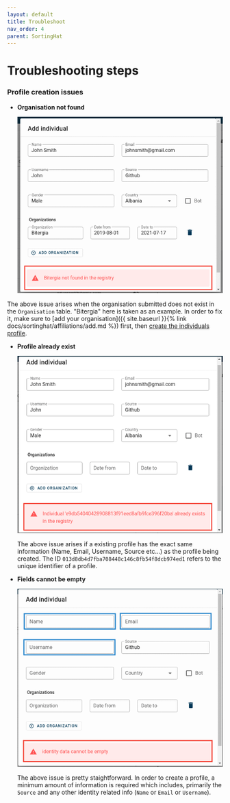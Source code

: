 ```yaml
---
layout: default
title: Troubleshoot
nav_order: 4
parent: SortingHat
---
```


# Troubleshooting steps

### Profile creation issues

- **Organisation not found**

  ![sortinghat-orgs](./assets/sortinghat-org.png)

The above issue arises when the organisation submitted does not exist in the
`Organisation` table. "Bitergia" here is taken as an example. In order to fix
it, make sure to [add your organisation]({{ site.baseurl }}{% link
docs/sortinghat/affiliations/add.md %}) first, then [create the individuals
profile]().

- **Profile already exist**

  ![sortinghat-sameIdentity](./assets/sortinghat-sameIdentity.png)

  The above issue arises if a existing profile has the exact same information
  (Name, Email, Username, Source etc...) as the profile being created. The ID
  `013d8db4d7fba708448c146c8fb54f8dcb974ed1` refers to the unique identifier of
  a profile.

- **Fields cannot be empty**

  ![sortinghat-no-identity](./assets/sortinghat-no-identity.png)

  The above issue is pretty staightforward. In order to create a profile, a
  minimum amount of information is required which includes, primarily the
  `Source` and any other identity related info (`Name` or `Email` or
  `Username`).